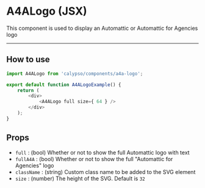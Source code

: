 # A4ALogo (JSX)

This component is used to display an Automattic or Automattic for Agencies logo

---

## How to use

```js
import A4ALogo from 'calypso/components/a4a-logo';

export default function A4ALogoExample() {
	return (
		<div>
			<A4ALogo full size={ 64 } />
		</div>
	);
}
```

## Props

- `full` : (bool) Whether or not to show the full Automattic logo with text
- `fullA4A` : (bool) Whether or not to show the full "Automattic for Agencies" logo
- `className` : (string) Custom class name to be added to the SVG element
- `size` : (number) The height of the SVG. Default is `32`

